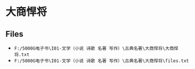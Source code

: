 # 大商悍将

## Files

- `F:/5000G电子书\I01-文学（小说 诗歌 名著 写作）\古典名著\大商悍将\大商悍将.txt`
- `F:/5000G电子书\I01-文学（小说 诗歌 名著 写作）\古典名著\大商悍将\files.txt`
